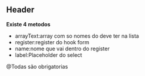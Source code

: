 ## Header

**Existe 4 metodos**

 - arrayText:array com so nomes do deve ter na lista
 - register:register do hook form
 - name:nome que vai dentro do register
 - label:Placeholder do select

@Todas são obrigatorias